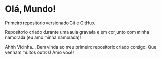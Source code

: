 # Olá, Mundo!
 Primeiro repositorio versionado Git e GitHub.

 Repositorio criado durante uma aula gravada e em conjunto com minha namorada (eu amo minha namorada)! 

 Ahhh Vidinha... Bem vinda ao meu primeiro repositorio criado contigo. Que venham muitos outros! Amo você!
